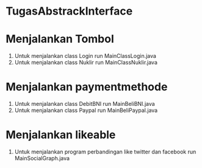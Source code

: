 # TugasAbstrackInterface
# Menjalankan Tombol
1. Untuk menjalankan class Login run MainClassLogin.java
2. Untuk menjalankan class Nuklir run MainClassNuklir.java

# Menjalankan paymentmethode
1. Untuk menjalankan class DebitBNI run MainBeliBNI.java
2. Untuk menjalankan class Paypal run MainBeliPaypal.java

# Menjalankan likeable
1. Untuk menjalankan program perbandingan like twitter dan facebook run MainSocialGraph.java
